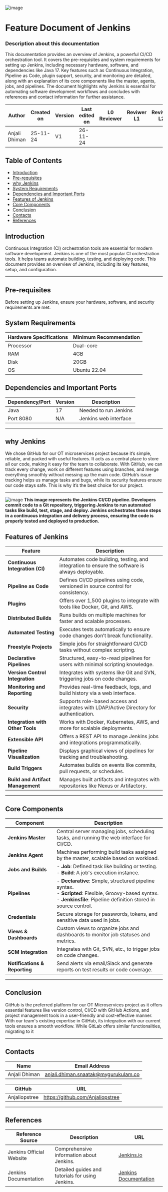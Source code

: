 ![image](https://github.com/user-attachments/assets/2c25eb7a-e64c-4949-a83a-67b2508fe521)
# Feature Document of Jenkins

### Description about this documentation

This documentation provides an overview of Jenkins, a powerful CI/CD orchestration tool. It covers the pre-requisites and system requirements for setting up Jenkins, including necessary hardware, software, and dependencies like Java 17. Key features such as Continuous Integration, Pipeline as Code, plugin support, security, and monitoring are detailed, along with an explanation of its core components like the master, agents, jobs, and pipelines. The document highlights why Jenkins is essential for automating software development workflows and concludes with references and contact information for further assistance.


| **Author** | **Created on** | **Version** | **Last edited on** | **L0 Reviewer** |**Reviwer L1** |**Reviwer L2** |
|------------|----------------|-------------------|---------------------|----------|---------------|---------------|
| Anjali Dhiman  | 25-11-24      | V1  | 26-11-24           |  | | |

## Table of Contents
- [Introduction](#introduction)
- [Pre-requisites](#pre-requisites)
- [why Jenkins](#why-jenkins)
- [System Requirements](#system-requirements)
- [Dependencies and Important Ports](#dependencies-and-important-ports)
- [Features of Jenkins](#features-of-jenkins)
- [Core Components](#core-components)
- [Conclusion](#conclusion)
- [Contacts](#contacts)
- [References](#references)

## Introduction
Continuous Integration (CI) orchestration tools are essential for modern software development. Jenkins is one of the most popular CI orchestration tools. It helps teams automate building, testing, and deploying code. This document provides an overview of Jenkins, including its key features, setup, and configuration.

---
## Pre-requisites
Before setting up Jenkins, ensure your hardware, software, and security requirements are met.

## System Requirements
| Hardware Specifications | Minimum Recommendation |
|-------------------------|------------------------|
| Processor               | Dual-core              |
| RAM                     | 4GB                    |
| Disk                    | 20GB                   |
| OS                      | Ubuntu 22.04           |

## Dependencies and Important Ports
| Dependency/Port | Version | Description           |
|-----------------|---------|-----------------------|
| Java            | 17     | Needed to run Jenkins |
| Port 8080       | N/A     | Jenkins web interface |

---
## why Jenkins
We chose GitHub for our OT microservices project because it’s simple, reliable, and packed with useful features. It acts as a central place to store all our code, making it easy for the team to collaborate. With GitHub, we can track every change, work on different features using branches, and merge everything smoothly without messing up the main code. GitHub’s issue tracking helps us manage tasks and bugs, while its security features ensure our code stays safe. This is why it’s the best choice for our project.

---

![image](https://github.com/user-attachments/assets/0dea6b5f-3b24-47eb-b0be-d64902221f88)
**This image represents the Jenkins CI/CD pipeline. Developers commit code to a Git repository, triggering Jenkins to run automated tasks like build, test, stage, and deploy. Jenkins orchestrates these steps in a continuous integration and delivery process, ensuring the code is properly tested and deployed to production.**

## Features of Jenkins

| **Feature**                | **Description**                                                                                           |
|----------------------------|-----------------------------------------------------------------------------------------------------------|
| **Continuous Integration (CI)** | Automates code building, testing, and integration to ensure the software is always deployable. |
| **Pipeline as Code**        | Defines CI/CD pipelines using code, versioned in source control for consistency. |
| **Plugins**                 | Offers over 1,500 plugins to integrate with tools like Docker, Git, and AWS. |
| **Distributed Builds**      | Runs builds on multiple machines for faster and scalable processes. |
| **Automated Testing**       | Executes tests automatically to ensure code changes don’t break functionality. |
| **Freestyle Projects**      | Simple jobs for straightforward CI/CD tasks without complex scripting. |
| **Declarative Pipelines**   | Structured, easy-to-read pipelines for users with minimal scripting knowledge. |
| **Version Control Integration** | Integrates with systems like Git and SVN, triggering jobs on code changes. |
| **Monitoring and Reporting** | Provides real-time feedback, logs, and build history via a web interface. |
| **Security**                | Supports role-based access and integrates with LDAP/Active Directory for authentication. |
| **Integration with Other Tools** | Works with Docker, Kubernetes, AWS, and more for scalable deployments. |
| **Extensible API**          | Offers a REST API to manage Jenkins jobs and integrations programmatically. |
| **Pipeline Visualization**  | Displays graphical views of pipelines for tracking and troubleshooting. |
| **Build Triggers**          | Automates builds on events like commits, pull requests, or schedules. |
| **Build and Artifact Management** | Manages built artifacts and integrates with repositories like Nexus or Artifactory. |

---

## Core Components

| **Component**           | **Description**                                                                                 |
|--------------------------|-------------------------------------------------------------------------------------------------|
| **Jenkins Master**       | Central server managing jobs, scheduling tasks, and running the web interface for CI/CD.       |
| **Jenkins Agent**        | Machines performing build tasks assigned by the master, scalable based on workload.            |
| **Jobs and Builds**      | - **Job**: Defined task like building or testing. <br> - **Build**: A job's execution instance. |
| **Pipelines**            | - **Declarative**: Simple, structured pipeline syntax. <br> - **Scripted**: Flexible, Groovy-based syntax. <br> - **Jenkinsfile**: Pipeline definition stored in source control. |
| **Credentials**          | Secure storage for passwords, tokens, and sensitive data used in jobs.                        |
| **Views & Dashboards**   | Custom views to organize jobs and dashboards to monitor job statuses and metrics.              |
| **SCM Integration**      | Integrates with Git, SVN, etc., to trigger jobs on code changes.                               |
| **Notifications & Reporting** | Send alerts via email/Slack and generate reports on test results or code coverage.        |

---

## Conclusion
GitHub is the preferred platform for our OT Microservices project as it offers essential features like version control, CI/CD with GitHub Actions, and project management tools in a user-friendly and cost-effective manner. With our team's existing expertise in GitHub, its integration with our current tools ensures a smooth workflow. While GitLab offers similar functionalities, migrating to it

---

## Contacts

| Name| Email Address      |
|-----|--------------------------|
| Anjali Dhiman | anjali.dhiman.snaatak@mygurukulam.co |

| GitHub | URL |
|----------|---------|
|  Anjaliopstree  |  https://github.com/Anjaliopstree  |

---
## References
| Reference Source          | Description                                      | URL                                          |
|---------------------------|--------------------------------------------------|----------------------------------------------|
| Jenkins Official Website  | Comprehensive information about Jenkins.         | [Jenkins.io](https://jenkins.io)             |
| Jenkins Documentation     | Detailed guides and tutorials for using Jenkins. | [Jenkins Documentation](https://jenkins.io/doc/) |
